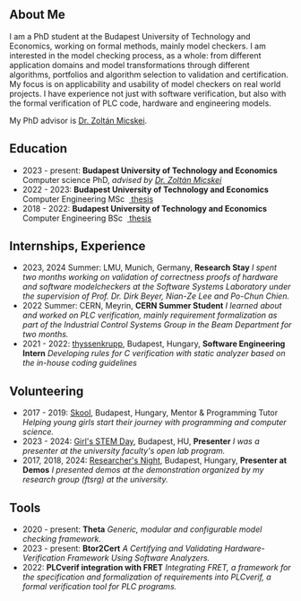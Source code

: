 ## <i class="fas fa-user fa-fw"></i> About Me
I am a PhD student at the Budapest University of Technology and Economics, working on formal methods, mainly model checkers. I am interested in the model checking process, as a whole: from different application domains and model transformations through different algorithms, portfolios and algorithm selection to validation and certification. My focus is on applicability and usability of model checkers on real world projects. I have experience not just with software verification, but also with the formal verification of PLC code, hardware and engineering models.

My PhD advisor is [Dr. Zoltán Micskei](http://mit.bme.hu/~micskeiz/).

## <i class="fas fa-graduation-cap fa-fw"></i> Education
- 2023 - present: **Budapest University of Technology and Economics**
  Computer science PhD, _advised by [Dr. Zoltán Micskei](http://mit.bme.hu/~micskeiz/)_
- 2022 - 2023: **Budapest University of Technology and Economics**
  Computer Engineering MSc &nbsp;[<i class="fas fa-file-alt"></i>&nbsp;thesis](https://ftsrg.mit.bme.hu/theta/publications/adamzsMsc2023.pdf)
- 2018 - 2022: **Budapest University of Technology and Economics**
  Computer Engineering BSc &nbsp;[<i class="fas fa-file-alt"></i>&nbsp;thesis](https://ftsrg.mit.bme.hu/theta/publications/adamzsBsc2021.pdf)


## <i class="fas fa-globe fa-fw"></i> Internships, Experience

- 2023, 2024 Summer: LMU, Munich, Germany, **Research Stay**
  _I spent two months working on validation of correctness proofs of hardware and software modelcheckers at the Software Systems Laboratory under the supervision of Prof. Dr. Dirk Beyer, Nian-Ze Lee and Po-Chun Chien._
- 2022 Summer: CERN, Meyrin, **CERN Summer Student**
  _I learned about and worked on PLC verification, mainly requirement formalization as part of the Industrial Control Systems Group in the Beam Department for two months._
- 2021 - 2022: [thyssenkrupp](https://www.thyssenkrupp.hu/hu/), Budapest, Hungary, **Software Engineering Intern**
  _Developing rules for C verification with static analyzer based on the in-house coding guidelines_

## <i class="fas fa-handshake fa-fw"></i> Volunteering

- 2017 - 2019: [Skool](https://skool.org.hu/), Budapest, Hungary, Mentor & Programming Tutor
  _Helping young girls start their journey with programming and computer science._
- 2023 - 2024: [Girl's STEM Day](https://lanyoknapja.hu/), Budapest, HU, **Presenter**
_I was a presenter at the university faculty's open lab program._
- 2017, 2018, 2024: [Researcher's Night](https://www.kutatokejszakaja.hu/), Budapest, Hungary, **Presenter at Demos**
_I presented demos at the demonstration organized by my research group (ftsrg) at the university._

## <i class="fas fa-desktop fa-fw"></i> Tools
- 2020 - present: **Theta** [<i class="fab fa-github"></i>](https://github.com/ftsrg/theta)
  _Generic, modular and configurable model checking framework._
- 2023 - present: **Btor2Cert** [<i class="fab fa-gitlab"></i>](https://gitlab.com/sosy-lab/software/btor2-cert)
  _A Certifying and Validating Hardware-Verification Framework Using Software Analyzers._
- 2022: **PLCverif integration with FRET** [<i class="fab fa-gitlab"></i>](https://gitlab.com/plcverif-oss/cern.plcverif)
  _Integrating FRET, a framework for the specification and formalization of requirements into PLCverif, a formal verification tool for PLC programs._

<!-- ## <i class="fas fa-file-alt fa-fw"></i> Selected Publications -->
